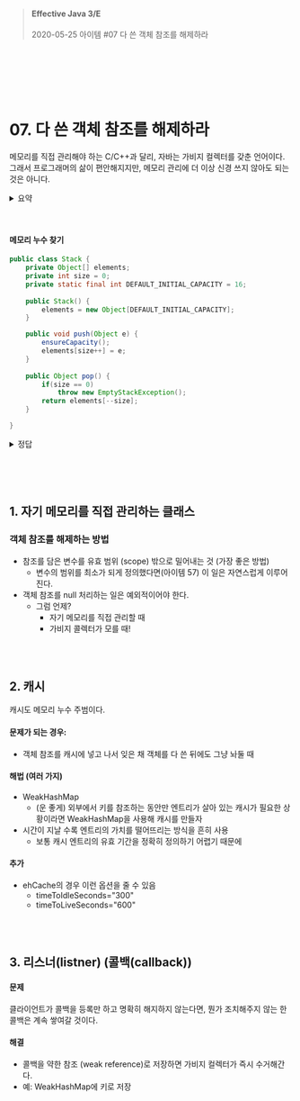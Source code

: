 

> #### Effective Java 3/E
> 2020-05-25
> 아이템 #07 다 쓴 객체 참조를 해제하라

<br><br><br><br><br>



# 07. 다 쓴 객체 참조를 해제하라

메모리를 직접 관리해야 하는 C/C++과 달리, 자바는 가비지 컬렉터를 갖춘 언어이다.
그래서 프로그래머의 삶이 편안해지지만, 메모리 관리에 더 이상 신경 쓰지 않아도 되는 것은 아니다.

<details>
	<summary>요약</summary>
  
## 메모리 누수의 주범
1. 자기 메모리를 직접 관리하는 클래스
2. 캐시
3. 리스터(listner) 혹은 콜백(callback)이라고 부르는 것

</details>
<br><br>




#### 메모리 누수 찾기
``` java
public class Stack {
	private Object[] elements;
	private int size = 0;
	private static final int DEFAULT_INITIAL_CAPACITY = 16;
	
	public Stack() {
		elements = new Object[DEFAULT_INITIAL_CAPACITY];
	}

	public void push(Object e) {
		ensureCapacity();
		elements[size++] = e;
	}
	
	public Object pop() {
		if(size == 0)
			throw new EmptyStackException();
		return elements[--size];
	}

}
```


<details>
  <summary>정답</summary>
<hr>

#### 정답
* 스택이 커졌다가 줄어들었을 때 스택에서 꺼내진 객체들을 가비지 컬렉터가 회수하지 않는다.
* 프로그램에서 그 객체들을 더이상 사용하지 않더라도!
* 스택이 그 객체들의 **`다 쓴 참조(obsolete reference)`** 를 여전히 가지고 있기 때문

#### 해결방법
* 해당 참조를 다 썼을 때 null 처리 (참조 해제)
* 위 stack 예시의 경우 각 원소의 참조가 더 이상 필요없어지는 시점은 스택에서 꺼내질 때
* 제대로 구현한 pop 메소드:

``` java
public Object pop() {
	if(size == 0)
		throw new EmptyStackException();
	Object result = elements[--size];
	elements[size] = null;		// null 처리
	return result;
}
```


> 그러나 모든 객체를 다 쓰자마자 일일이 null 처리하는 데 혈안이 될 필요는 없다.
> * 그럴 필요도 없고, 바람직하지도 않다.
> * 프로그램을 필요 이상으로 지저분하게 만들 뿐이다.

<hr>
</details>


<br><br><br>



## 1. 자기 메모리를 직접 관리하는 클래스

### 객체 참조를 해제하는 방법
* 참조를 담은 변수를 유효 범위 (scope) 밖으로 밀어내는 것 (가장 좋은 방법)
	* 변수의 범위를 최소가 되게 정의했다면(아이템 57) 이 일은 자연스럽게 이루어진다.
* 객체 참조를 null 처리하는 일은 예외적이어야 한다.
	* 그럼 언제?
		* 자기 메모리를 직접 관리할 때
		* 가비지 콜렉터가 모를 때!

<br><br>


## 2. 캐시
캐시도 메모리 누수 주범이다.

#### 문제가 되는 경우: 
* 객체 참조를 캐시에 넣고 나서 잊은 채 객체를 다 쓴 뒤에도 그냥 놔둘 때

#### 해법 (여러 가지)
* WeakHashMap
	* (운 좋게) 외부에서 키를 참조하는 동안만 엔트리가 살아 있는 캐시가 필요한 상황이라면 WeakHashMap을 사용해 캐시를 만들자
* 시간이 지날 수록 엔트리의 가치를 떨어뜨리는 방식을 흔히 사용
	* 보통 캐시 엔트리의 유효 기간을 정확히 정의하기 어렵기 때문에

#### 추가
* ehCache의 경우 이런 옵션을 줄 수 있음
  * timeToIdleSeconds="300" 
  * timeToLiveSeconds="600"

<br><br>


## 3. 리스너(listner) (콜백(callback))

#### 문제
클라이언트가 콜백을 등록만 하고 명확히 해지하지 않는다면, 
뭔가 조치해주지 않는 한 콜백은 계속 쌓여갈 것이다.


#### 해결
* 콜백을 약한 참조 (weak reference)로 저장하면 가비지 컬렉터가 즉시 수거해간다.
* 예: WeakHashMap에 키로 저장




